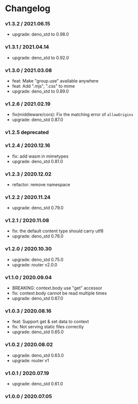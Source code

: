 # Changelog

### v1.3.2 / 2021.06.15

- upgrade: deno_std to 0.98.0

### v1.3.1 / 2021.04.14

- upgrade: deno_std to 0.92.0

### v1.3.0 / 2021.03.08

- feat: Make "group.use" available anywhere
- feat: Add ".mjs", ".css" to mime
- upgrade: deno_std to 0.89.0

### v1.2.6 / 2021.02.19

- fix(middleware/cors): Fix the matching error of `allowOrigins`
- upgrade: deno_std 0.87.0

### v1.2.5 **deprecated**

### v1.2.4 / 2020.12.16

- fix: add wasm in mimetypes
- upgrade: deno_std 0.81.0

### v1.2.3 / 2020.12.02

- refactor: remove namespace

### v1.2.2 / 2020.11.24

- upgrade: deno_std 0.79.0

### v1.2.1 / 2020.11.08

- fix: the default content type should carry utf8
- upgrade: deno_std 0.76.0

### v1.2.0 / 2020.10.30

- upgrade: deno_std 0.75.0
- upgrade: router v2.0.0

### v1.1.0 / 2020.09.04

- BREAKING: context.body use "get" accessor
- fix: context.body cannot be read multiple times
- upgrade: deno_std 0.67.0

### v1.0.3 / 2020.08.16

- feat: Support get & set data to context
- fix: Not serving static files correctly
- upgrade: deno_std 0.65.0

### v1.0.2 / 2020.08.02

- upgrade: deno_std 0.63.0
- upgrade: router v1

### v1.0.1 / 2020.07.19

- upgrade: deno_std 0.61.0

### v1.0.0 / 2020.07.05
